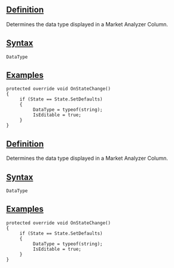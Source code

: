 ## [Definition](https://developer.ninjatrader.com/docs/desktop/datatype\#definition)

Determines the data type displayed in a Market Analyzer Column.

## [Syntax](https://developer.ninjatrader.com/docs/desktop/datatype\#syntax)

`DataType`

## [Examples](https://developer.ninjatrader.com/docs/desktop/datatype\#examples)

```jsx-150469391 csharp
protected override void OnStateChange()
{
     if (State == State.SetDefaults)
     {
          DataType = typeof(string);
          IsEditable = true;
     }
}

```

## [Definition](https://developer.ninjatrader.com/docs/desktop/datatype\#definition)

Determines the data type displayed in a Market Analyzer Column.

## [Syntax](https://developer.ninjatrader.com/docs/desktop/datatype\#syntax)

`DataType`

## [Examples](https://developer.ninjatrader.com/docs/desktop/datatype\#examples)

```jsx-150469391 csharp
protected override void OnStateChange()
{
     if (State == State.SetDefaults)
     {
          DataType = typeof(string);
          IsEditable = true;
     }
}

```